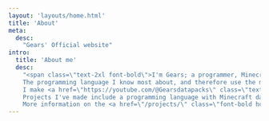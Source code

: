 ```yaml
---
layout: 'layouts/home.html'
title: 'About'
meta:
  desc:
    "Gears' Official website"
intro:
  title: 'About me'
  desc:
    "<span class=\"text-2xl font-bold\">I'm Gears; a programmer, Minecraft enthusiast, YouTuber and nerd.</span><br/><br/>
    The programming language I know most about, and therefore use the most, is JavaScript/TypeScript. However, I also know Ruby, MCFunction and Java, and dabble in Haskell and Python.<br/>
    I make <a href=\"https://youtube.com/@Gearsdatapacks\" class=\"text-blue-500 underline\" target=\"_blank\" rel=\"noopener noreferrer\">YouTube videos</a> about my ongoing struggle with Minecraft datapacks, as well as other fun Minecraft content.<br/>
    Projects I've made include a programming language with Minecraft datapacks (not alone), and an interactive Discord bot.<br/>
    More information on the <a href=\"/projects/\" class=\"font-bold hover:underline\">projects</a> page."
---
```


